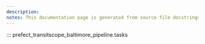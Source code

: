 ```yaml
---
description: 
notes: This documentation page is generated from source file docstrings.
---
```


::: prefect_transitscope_baltimore_pipeline.tasks